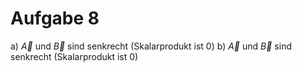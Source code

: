 # Aufgabe 8 
a) $\overrightarrow{A}$ und $\overrightarrow{B}$ sind senkrecht (Skalarprodukt ist 0) 
b) $\overrightarrow{A}$ und $\overrightarrow{B}$ sind senkrecht (Skalarprodukt ist 0) 